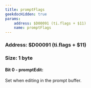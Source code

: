 ```yaml
---
title: promptFlags
geekdocHidden: true
params:
    address: $D00091 (ti.flags + $11)
    name: promptFlags
---
```


### Address: $D00091 (ti.flags + $11)

### Size: 1 byte

#### Bit 0 - promptEdit:
Set when editing in the prompt buffer.
